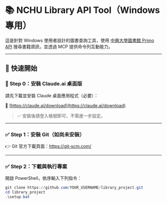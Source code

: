 # 📚 NCHU Library API Tool（Windows 專用）

這是針對 Windows 使用者設計的圖書查詢工具，使用 [中興大學圖書館 Primo API](https://nchu.primo.exlibrisgroup.com) 搜尋書籍資訊，並透過 MCP 提供命令列互動能力。

---

## 🚀 快速開始

### 🧰 Step 0：安裝 Claude.ai 桌面版

請先下載並安裝 Claude 桌面應用程式（必要）：

🔗 [https://claude.ai/download](https://claude.ai/download)

> ✅ 安裝後請登入帳號即可，不需進一步設定。

---

### ✅ Step 1：安裝 Git（如尚未安裝）

👉 Git 官方下載頁面：https://git-scm.com/

---

### ✅ Step 2：下載與執行專案

開啟 PowerShell，依序輸入下列指令：

```powershell
git clone https://github.com/YOUR_USERNAME/library_project.git
cd library_project
.\setup.bat
